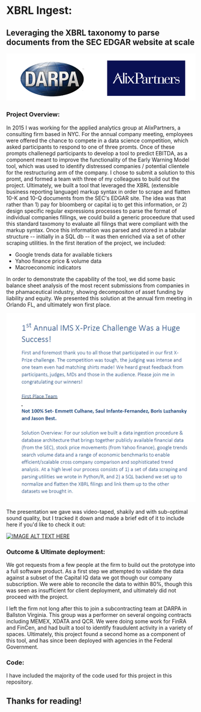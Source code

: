# XBRL Ingest: 
## Leveraging the XBRL taxonomy to parse documents from the SEC EDGAR website at scale

![alt text](https://github.com/emmettFC/selected-projects/blob/master/xbrlIngest/assets/logos.png)

### Project Overview: 
In 2015 I was working for the applied analytics group at AlixPartners, a consulting firm based in NYC. For the annual company meeting, employees were offered the chance to compete in a data science competition, which asked participants to respond to one of three promts. Once of these prompts challenegd participants to develop a tool to predict EBITDA, as a component meant to improve the functionality of the Early Warning Model tool, which was used to identify distressed companies / potential clientele for the restructuring arm of the company. I chose to submit a solution to this promt, and formed a team with three of my colleagues to build out the project. Ultimately, we built a tool that leveraged the XBRL (extensible business reporting language) markup syntax in order to scrape and flatten 10-K and 10-Q documents from the SEC's EDGAR site. The idea was that rather than 1) pay for bloomberg or capital iq to get this information, or 2) design specific regular expressions processes to parse the format of individual companies fillings, we could build a generic proceedure that used this standard taxomony to evaluate all filings that were compliant with the markup syntax. Once this information was parsed and stored in a tabular structure -- initially in a SQL db -- it was then enriched via a set of other scraping utilities. In the first iteration of the project, we included:

  * Google trends data for available tickers
  * Yahoo finance price & volume data
  * Macroeconomic indicators 

In order to demonstrate the capability of the tool, we did some basic balance sheet analysis of the most recent submissions from companies in the phamaceutical industry, showing decompositon of asset funding by liability and equity. We presented this solution at the annual firm meeting in Orlando FL, and ultimately won first place. 

![alt text](https://github.com/emmettFC/selected-projects/blob/master/xbrlIngest/assets/summary-of-winning-submission.png)

The presentation we gave was video-taped, shakily and with sub-optimal sound quality, but I tracked it down and made a brief edit of it to include here if you'd like to check it out: 

[![IMAGE ALT TEXT HERE](https://img.youtube.com/vi/BZLs1zgsR7g/0.jpg)](https://www.youtube.com/watch?v=BZLs1zgsR7g)

### Outcome & Ultimate deployment: 
We got requests from a few people at the firm to build out the prototype into a full software product. As a first step we attempted to validate the data against a subset of the Capital IQ data we got though our company subscription. We were able to reconcile the data to within 80%, though this was seen as insufficient for client deployment, and ultimately did not proceed with the project. 

I left the firm not long after this to join a subcontracting team at DARPA in Ballston Virginia. This group was a performer on several ongoing contracts including MEMEX, XDATA and QCR. We were doing some work for FinRA and FinCen, and had built a tool to identify fraudulent activity in a variety of spaces. Ultimately, this project found a second home as a component of this tool, and has since been deployed with agencies in the Federal Government. 

### Code: 
I have included the majority of the code used for this project in this repository. 

## Thanks for reading! 


